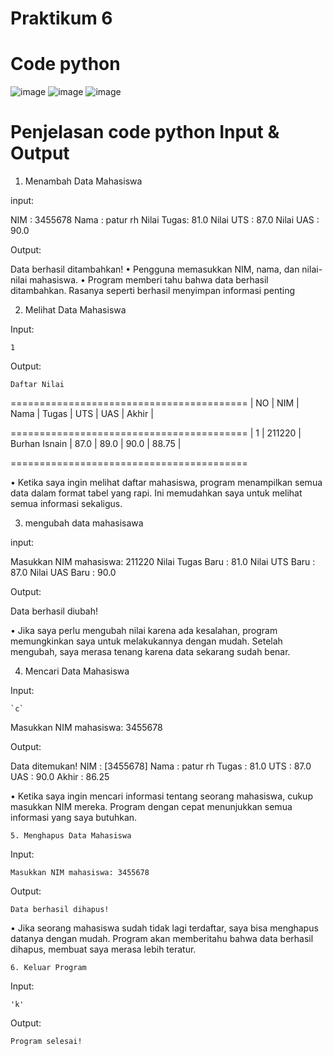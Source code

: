 # Praktikum 6
# Code python
![image](https://github.com/user-attachments/assets/4a41adc0-9d1c-4405-90d0-64d4ad177984)
![image](https://github.com/user-attachments/assets/06e38db6-09b3-4abe-a914-db578d207800)
![image](https://github.com/user-attachments/assets/5192b4b9-a7f6-4532-b93b-54950503483e)

# Penjelasan code python Input & Output

  1. Menambah Data Mahasiswa

input:

   NIM        : 3455678
   Nama       : patur rh 
   Nilai Tugas: 81.0
   Nilai UTS  : 87.0
   Nilai UAS  : 90.0

 Output: 
   
   Data berhasil ditambahkan!
• Pengguna memasukkan NIM, nama, dan nilai-nilai mahasiswa.
• Program memberi tahu bahwa data berhasil ditambahkan. Rasanya seperti berhasil menyimpan informasi penting  
 
   2. Melihat Data Mahasiswa

Input:

  `1`
  
Output:

    Daftar Nilai
  =========================================
  | NO |  NIM  |  Nama  | Tugas | UTS | UAS | Akhir |
 
  =========================================
  | 1  | 211220 | Burhan Isnain | 87.0 | 89.0 | 90.0 | 88.75 |

  =========================================
  
• Ketika saya ingin melihat daftar mahasiswa, program menampilkan semua data dalam format tabel yang rapi. Ini memudahkan saya untuk melihat semua informasi sekaligus. 
  
   3. mengubah data mahasisawa

input:

   Masukkan NIM mahasiswa: 211220
   Nilai Tugas Baru      : 81.0
   Nilai UTS Baru        : 87.0
   Nilai UAS Baru        : 90.0

Output:

   Data berhasil diubah!
   
• Jika saya perlu mengubah nilai karena ada kesalahan, program memungkinkan saya untuk melakukannya dengan mudah.
Setelah mengubah, saya merasa tenang karena data sekarang sudah benar.

   4. Mencari Data Mahasiswa

Input:

    `c`
   Masukkan NIM mahasiswa: 3455678

Output: 

   Data ditemukan!
   NIM   : [3455678]
   Nama  : patur rh 
   Tugas : 81.0
   UTS   : 87.0
   UAS   : 90.0
   Akhir : 86.25

• Ketika saya ingin mencari informasi tentang seorang mahasiswa, 
cukup masukkan NIM mereka. Program dengan cepat menunjukkan semua informasi yang saya butuhkan.
    
    5. Menghapus Data Mahasiswa

Input:

    Masukkan NIM mahasiswa: 3455678

Output:

    Data berhasil dihapus!
• Jika seorang mahasiswa sudah tidak lagi terdaftar, saya bisa menghapus datanya dengan mudah.
Program akan memberitahu bahwa data berhasil dihapus, membuat saya merasa lebih teratur.

    6. Keluar Program

Input:

    'k'

Output:

    Program selesai!

